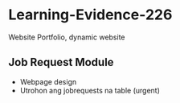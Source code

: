 # Learning-Evidence-226
Website Portfolio, dynamic website

## Job Request Module
- Webpage design
- Utrohon ang jobrequests na table (urgent)